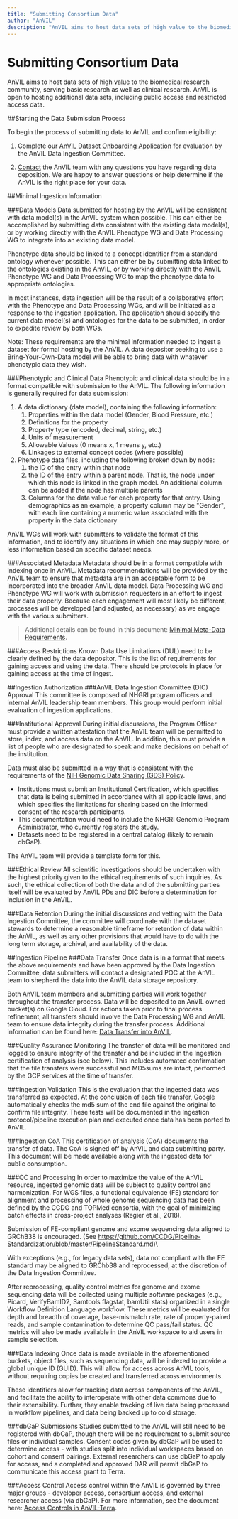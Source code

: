 ```yaml
---
title: "Submitting Consortium Data"
author: "AnVIL"
description: "AnVIL aims to host data sets of high value to the biomedical research community, serving basic research as well as clinical research."
---
```


# Submitting Consortium Data

<hero small>AnVIL aims to host data sets of high value to the biomedical research community, serving basic research as well as clinical research. AnVIL is open to hosting additional data sets, including public access and restricted access data.</hero>

##Starting the Data Submission Process

To begin the process of submitting data to AnVIL and confirm eligibility:

1. Complete our [AnVIL Dataset Onboarding Application](https://docs.google.com/forms/d/e/1FAIpQLSe3NViQ8bTkXexqJ7QukcIcSwe1OLlIirScvaP7YXq4TMqa7A/viewform) for evaluation by the AnVIL Data Ingestion Committee.

2. [Contact](mailto:help@anvilproject.org) the AnVIL team with any questions you have regarding data deposition. We are happy to answer questions or help determine if the AnVIL is the right place for your data.

##Minimal Ingestion Information

###Data Models
Data submitted for hosting by the AnVIL will be consistent with data model(s) in the AnVIL system when possible. This can either be accomplished by submitting data consistent with the existing data model(s), or by working directly with the AnVIL Phenotype WG and Data Processing WG to integrate into an existing data model. 

Phenotype data should be linked to a concept identifier from a standard ontology whenever possible. This can either be by submitting data linked to the ontologies existing in the AnVIL, or by working directly with the AnVIL Phenotype WG and Data Processing WG to map the phenotype data to appropriate ontologies.

In most instances, data ingestion will be the result of a collaborative effort with the Phenotype and Data Processing WGs, and will be initiated as a response to the ingestion application. The application should specify the current data model(s) and ontologies for the data to be submitted, in order to expedite review by both WGs.

Note: These requirements are the minimal information needed to ingest a dataset for formal hosting by the AnVIL. A data depositor seeking to use a Bring-Your-Own-Data model will be able to bring data with whatever phenotypic data they wish.

###Phenotypic and Clinical Data
Phenotypic and clinical data should be in a format compatible with submission to the AnVIL. The following information is generally required for data submission:

1. A data dictionary (data model), containing the following information:
    1. Properties within the data model (Gender, Blood Pressure, etc.)
    1. Definitions for the property
    1. Property type (encoded, decimal, string, etc.)
    1. Units of measurement
    1. Allowable Values (0 means x, 1 means y, etc.)
    1. Linkages to external concept codes (where possible)
1. Phenotype data files, including the following broken down by node:
    1. the ID of the entry within that node
    1. the ID of the entry within a parent node. That is, the node under which this node is linked in the graph model. An additional column can be added if the node has multiple parents
    1. Columns for the data value for each property for that entry. Using demographics as an example, a property column may be "Gender", with each line containing a numeric value associated with the property in the data dictionary

AnVIL WGs will work with submitters to validate the format of this information, and to identify any situations in which one may supply more, or less information based on specific dataset needs.

###Associated Metadata
Metadata should be in a format compatible with indexing once in AnVIL. Metadata recommendations will be provided by the AnVIL team to ensure that metadata are in an acceptable form to be incorporated into the broader AnVIL data model.  Data Processing WG and Phenotype WG will work with submission requesters in an effort to ingest their data properly.  Because each engagement will most likely be different, processes will be developed (and adjusted, as necessary) as we engage with the various submitters. 
 
>Additional details can be found in this document: [Minimal Meta-Data Requirements](https://docs.google.com/document/d/1DxqDw_pslY6DE5SbkZI7RAcjczH8CJM725JdI8rwJQU/edit?usp=sharing).
 

###Access Restrictions
Known Data Use Limitations (DUL) need to be clearly defined by the data depositor. This is the list of requirements for gaining access and using the data. There should be protocols in place for gaining access at the time of ingest.

##Ingestion Authorization
###AnVIL Data Ingestion Committee (DIC) Approval
This committee is composed of NHGRI program officers and internal AnVIL leadership team members. This group would perform initial evaluation of ingestion applications.

###Institutional Approval
During initial discussions, the Program Officer must provide a written attestation that the AnVIL team will be permitted to store, index, and access data on the AnVIL. In addition, this must provide a list of people who are designated to speak and make decisions on behalf of the institution.

Data must also be submitted in a way that is consistent with the requirements of the [NIH Genomic Data Sharing (GDS) Policy](https://www.genome.gov/about-nhgri/Policies-Guidance/Genomic-Data-Sharing).
- Institutions must submit an Institutional Certification, which specifies that data is being submitted in accordance with all applicable laws, and which specifies the limitations for sharing based on the informed consent of the research participants.
- This documentation would need to include the NHGRI Genomic Program Administrator, who currently registers the study.
- Datasets need to be registered in a central catalog (likely to remain dbGaP).

The AnVIL team will provide a template form for this.

###Ethical Review
All scientific investigations should be undertaken with the highest priority given to the ethical requirements of such inquiries. As such, the ethical collection of both the data and of the submitting parties itself will be evaluated by AnVIL PDs and DIC before a determination for inclusion in the AnVIL.

###Data Retention
During the initial discussions and vetting with the Data Ingestion Committee, the committee will coordinate with the dataset stewards to determine a reasonable timeframe for retention of data within the AnVIL, as well as any other provisions that would have to do with the long term storage, archival, and availability of the data.

##Ingestion Pipeline
###Data Transfer
Once data is in a format that meets the above requirements and have been approved by the Data Ingestion Committee, data submitters will contact a designated POC at the AnVIL team to shepherd the data into the AnVIL data storage repository.

Both AnVIL team members and submitting parties will work together throughout the transfer process. Data will be deposited to an AnVIL owned bucket(s) on Google Cloud. For actions taken prior to final process refinement, all transfers should involve the Data Processing WG and AnVIL team to ensure data integrity during the transfer process.  Additional information can be found here: [Data Transfer into AnVIL](https://docs.google.com/document/d/14wtX83yNb-1Jy79pRn-WJukpzctnSBXwpdZFIlxgmec/edit#).

###Quality Assurance Monitoring
The transfer of data will be monitored and logged to ensure integrity of the transfer and be included in the Ingestion certification of analysis (see below).  This includes automated confirmation that the file transfers were successful and MD5sums are intact, performed by the GCP services at the time of transfer.

###Ingestion Validation
This is the evaluation that the ingested data was transferred as expected. At the conclusion of each file transfer, Google automatically checks the md5 sum of the end file against the original to confirm file integrity.  These tests will be documented in the Ingestion protocol/pipeline execution plan and executed once data has been ported to AnVIL.

###Ingestion CoA
This certification of analysis (CoA) documents the transfer of data. The CoA is signed off by AnVIL and data submitting party. This document will be made available along with the ingested data for public consumption.

###QC and Processing
In order to maximize the value of the AnVIL resource, ingested genomic data will be subject to quality control and harmonization.  For WGS files, a functional equivalence (FE) standard for alignment and processing of whole genome sequencing data has been defined by the CCDG and TOPMed consortia, with the goal of minimizing batch effects in cross-project analyses (Regier et al., 2018).
  
  Submission of FE-compliant genome and exome sequencing data aligned to GRChB38 is encouraged. (See <https://github.com/CCDG/Pipeline-Standardization/blob/master/PipelineStandard.md>)\

With exceptions (e.g., for legacy data sets), data not compliant with the FE standard may be aligned to GRChb38 and reprocessed, at the discretion of the Data Ingestion Committee.

After reprocessing, quality control metrics for genome and exome sequencing data will be collected using multiple software packages (e.g., Picard, VerifyBamID2, Samtools flagstat, bamUtil stats) organized in a single Workflow Definition Language workflow. These metrics will be evaluated for depth and breadth of coverage, base-mismatch rate, rate of properly-paired reads, and sample contamination to determine QC pass/fail status. QC metrics will also be made available in the AnVIL workspace to aid users in sample selection.

###Data Indexing
Once data is made available in the aforementioned buckets, object files, such as sequencing data, will be indexed to provide a global unique ID (GUID). This will allow for access across AnVIL tools, without requiring copies be created and transferred across environments.

These identifiers allow for tracking data across components of the AnVIL, and facilitate the ability to interoperate with other data commons due to their extensibility. Further, they enable tracking of live data being processed in workflow pipelines, and data being backed up to cold storage.

###dbGaP Submissions
Studies submitted to the AnVIL will still need to be registered with dbGaP, though there will be no requirement to submit source files or individual samples. Consent codes given by dbGaP will be used to determine access - with studies split into individual workspaces based on cohort and consent pairings. External researchers can use dbGaP to apply for access, and a completed and approved DAR will permit dbGaP to communicate this access grant to Terra.

###Access Control
Access control within the AnVIL is governed by three major groups - developer access, consortium access, and external researcher access (via dbGaP). For more information, see the document here: [Access Controls in AnVIL-Terra](https://docs.google.com/document/d/1VX_tV_VtqkDdBjLIFYELjQK12YcJljzGVlXSKgJYdI8/edit#).



